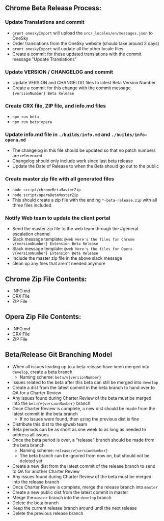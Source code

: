 ## Chrome Beta Release Process:

###  Update Translations and commit
- `grunt oneskyImport` will upload the `src/_locales/en/messages.json` to OneSky
- Order translations from the OneSky website (should take around 3 days)
- `grunt oneskyExport` will update all the other locale files
- Create a commit for these updated translations with the commit message "Update Translations"

###  Update VERSION / CHANGELOG and commit
- Update VERSION and CHANGELOG files to latest Beta Version Number
- Create a commit for this change with the commit message `{versionNumber} Beta Release`

###  Create CRX file, ZIP file, and info.md files
- `npm run beta`
- `npm run beta:opera`

###  Update info.md file in `./builds/info.md` and `./builds/info-opera.md`
- The changelog in this file should be updated so that no patch numbers are referenced
- Changelog should only include work since last beta release
- Update the Date of Release to when the Beta should go out to the public

### Create master zip file with all generated files
- `node script/chromeBetaMasterZip`
- `node script/operaBetaMasterZip`
- This should create a zip file with the ending `*-beta-release.zip` with all three files included.

### Notify Web team to update the client portal
- Send the master zip file to the web team through the #general-escalation channel
- Slack message template: `@web Here's the files for Chrome v{versionNumber} Extension Beta Release`
- Slack message template: `@web Here's the files for Opera v{versionNumber} Extension Beta Release`
- Include the master zip file in the above slack message
- clean up any files that aren't needed anymore


## Chrome Zip File Contents:
- INFO.md
- CRX File
- ZIP File


## Opera Zip File Contents:
- INFO.md
- CRX File
- ZIP File


## Beta/Release Git Branching Model
- When all issues leading up to a beta release have been merged into `develop`, create a beta branch
  - Naming scheme: `beta/v{versionNumber}`
- Issues related to the beta after this beta can still be merged into `develop`
- Create a dist from the latest commit in the beta branch to hand over to QA for a Charter Review
- Any issues found during Charter Review of the beta must be merged into the `beta/v{versionNumber}` branch
- Once Charter Review is complete, a new dist should be made from the latest commit in the beta branch
  - If no issues were found, then using the previous dist is fine
- Distribute this dist to the @web team
- Beta periods can be as short as one week to as long as needed to address all issues
- Once the beta period is over, a "release" branch should be made from the beta branch
  - Naming scheme: `release/v{versionNumber}`
  - The beta branch can be ignored from now on, but should not be deleted yet
- Create a new dist from the latest commit of the release branch to send to QA for another Charter Review
- Any issues found during Charter Review of the beta must be merged into the release branch
- Once Charter Review is complete, merge the release branch into `master`
- Create a new public dist from the latest commit in master
- Merge the `master` branch into the `develop` branch
- Delete the beta branch
- Keep the current release branch around until the next release
- Delete the previous release branch
